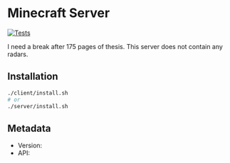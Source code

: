 # Minecraft Server

[![Tests](https://github.com/AlexvZyl/minecraft-server/workflows/Tests/badge.svg)](https://github.com/AlexvZyl/minecraft-server/actions?workflow=Tests) 

I need a break after 175 pages of thesis.  This server does not contain any radars.

## Installation

```bash
./client/install.sh
# or
./server/install.sh
```

## Metadata
- Version:
- API:
